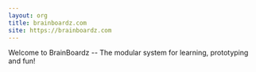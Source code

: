 ```yaml
---
layout: org
title: brainboardz.com
site: https://brainboardz.com
---
```

Welcome to BrainBoardz -- The modular system for learning, prototyping and fun!
